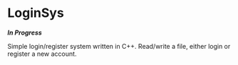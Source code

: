 # LoginSys

***In Progress***

Simple login/register system written in C++. Read/write a file, either login or register a new account.
